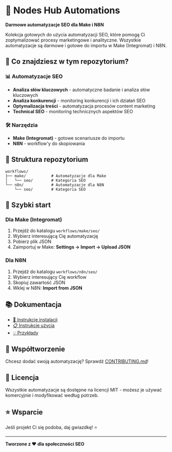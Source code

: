 # 🚀 Nodes Hub Automations

**Darmowe automatyzacje SEO dla Make i N8N**

Kolekcja gotowych do użycia automatyzacji SEO, które pomogą Ci zoptymalizować procesy marketingowe i analityczne. Wszystkie automatyzacje są darmowe i gotowe do importu w Make (Integromat) i N8N.

## 🎯 Co znajdziesz w tym repozytorium?

### 📊 Automatyzacje SEO
- **Analiza słów kluczowych** - automatyczne badanie i analiza słów kluczowych
- **Analiza konkurencji** - monitoring konkurencji i ich działań SEO
- **Optymalizacja treści** - automatyzacja procesów content marketing
- **Technical SEO** - monitoring technicznych aspektów SEO

### 🛠️ Narzędzia
- **Make (Integromat)** - gotowe scenariusze do importu
- **N8N** - workflow'y do skopiowania

## 📁 Struktura repozytorium

```
workflows/
├── make/           # Automatyzacje dla Make
│   └── seo/        # Kategoria SEO
└── n8n/            # Automatyzacje dla N8N
    └── seo/        # Kategoria SEO
```

## 🚀 Szybki start

### Dla Make (Integromat)
1. Przejdź do katalogu `workflows/make/seo/`
2. Wybierz interesującą Cię automatyzację
3. Pobierz plik JSON
4. Zaimportuj w Make: **Settings → Import → Upload JSON**

### Dla N8N
1. Przejdź do katalogu `workflows/n8n/seo/`
2. Wybierz interesujący Cię workflow
3. Skopiuj zawartość JSON
4. Wklej w N8N: **Import from JSON**

## 📚 Dokumentacja

- [📖 Instrukcje instalacji](docs/installation-guides/)
- [📋 Instrukcje użycia](docs/usage-guides/)
- [💡 Przykłady](docs/examples/)

## 🤝 Współtworzenie

Chcesz dodać swoją automatyzację? Sprawdź [CONTRIBUTING.md](CONTRIBUTING.md)!

## 📝 Licencja

Wszystkie automatyzacje są dostępne na licencji MIT - możesz je używać komercyjnie i modyfikować według potrzeb.

## ⭐ Wsparcie

Jeśli projekt Ci się podoba, daj gwiazdkę! ⭐

---

**Tworzone z ❤️ dla społeczności SEO** 